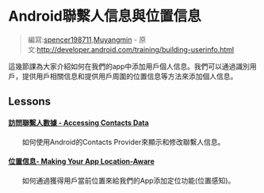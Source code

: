 # Android聯繫人信息與位置信息

> 編寫:[spencer198711](https://github.com/spencer198711),[Muyangmin](https://github.com/Muyangmin) - 原文:<http://developer.android.com/training/building-userinfo.html>

這幾節課為大家介紹如何在我們的app中添加用戶個人信息。我們可以通過識別用戶，提供用戶相關信息和提供用戶周圍的位置信息等方法來添加個人信息。

## Lessons

#### [訪問聯繫人數據 - Accessing Contacts Data](contacts-provider/index.html)

　　如何使用Android的Contacts Provider來顯示和修改聯繫人信息。

#### [位置信息- Making Your App Location-Aware](location/index.html)

　　如何通過獲得用戶當前位置來給我們的App添加定位功能(位置感知)。
